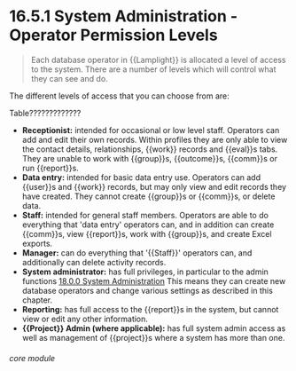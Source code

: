 # 16.5.1    System Administration - Operator Permission Levels

> Each database operator in {{Lamplight}} is allocated a level of access to the system. There are a number of levels which will control what they can see and do. 

The different levels of access that you can choose from are:

Table?????????????

* **Receptionist:** intended for occasional or low level staff. Operators can add and edit their own records. Within profiles they are only able to view the contact details, relationships, {{work}} records and {{eval}}s tabs. They are unable to work with {{group}}s, {{outcome}}s, {{comm}}s or run {{report}}s.
* **Data entry:** intended for basic data entry use. Operators can add {{user}}s and {{work}} records, but may only view and edit records they have created. They cannot create {{group}}s or {{comm}}s, or delete data.
* **Staff:** intended for general staff members. Operators are able to do everything that 'data entry' operators can, and in addition can create {{comm}}s, view {{report}}s, work with {{group}}s, and create Excel exports.
* **Manager:** can do everything that '{{Staff}}' operators can, and additionally can delete activity records.
* **System administrator:** has full privileges, in particular to the admin functions [18.0.0  System Administration](/help/index/v/{{version}}/p/18.0.0) This means they can create new database operators and change various settings as described in this chapter.
* **Reporting:** has full access to the {{report}}s in the system, but cannot view or edit any other information.
* **{{Project}} Admin (where applicable):** has full system admin access as well as management of {{project}}s where a system has more than one.



###### core module

